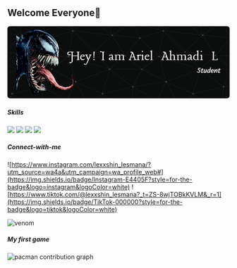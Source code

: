 ## Welcome Everyone👋

![header](img/github-header-image.png)

<!--
**lesmana185/lesmana185** is a ✨ _special_ ✨ repository because its `README.md` (this file) appears on your GitHub profile.

Here are some ideas to get you started:

- 🔭 I’m currently working on ...
- 🌱 I’m currently learning ...
- 👯 I’m looking to collaborate on ...
- 🤔 I’m looking for help with ...
- 💬 Ask me about ...
- 📫 How to reach me: ...
- 😄 Pronouns: ...
- ⚡ Fun fact: ...
-->
##### *Skills*
<img src="https://img.shields.io/badge/HTML5-E34F26?style=for-the-badge&logo=html5&logoColor=white" />
<img src="https://img.shields.io/badge/CSS3-1572B6?style=for-the-badge&logo=css3&logoColor=white" />
<img src="https://img.shields.io/badge/JavaScript-323330?style=for-the-badge&logo=javascript&logoColor=F7DF1E" />
<img src="https://img.shields.io/badge/Kotlin-B125EA?style=for-the-badge&logo=kotlin&logoColor=white" />


##### *Connect-with-me*

![https://www.instagram.com/lexxshin_lesmana/?utm_source=wa4a&utm_campaign=wa_profile_web#](https://img.shields.io/badge/Instagram-E4405F?style=for-the-badge&logo=instagram&logoColor=white) ![https://www.tiktok.com/@lexxshin_lesmana?_t=ZS-8wjTOBkKVLM&_r=1](https://img.shields.io/badge/TikTok-000000?style=for-the-badge&logo=tiktok&logoColor=white)

 ![venom](https://media4.giphy.com/media/v1.Y2lkPTc5MGI3NjExdHplMjg3M2U0NzZoYnh3YWV3MHA0NWt1c3RtenlvMWlxaTV2dXlhMiZlcD12MV9pbnRlcm5hbF9naWZfYnlfaWQmY3Q9Zw/Zni3OcpFieMSieQMw7/giphy.gif)


 ##### *My first game*
 <picture>
  <source media="(prefers-color-scheme: dark)" srcset="https://raw.githubusercontent.com/lesmana185/lesmana185/output/pacman-contribution-graph-dark.svg">
  <source media="(prefers-color-scheme: light)" srcset="https://raw.githubusercontent.com/lesmana185/lesmana185/output/pacman-contribution-graph.svg">
  <img alt="pacman contribution graph" src="https://raw.githubusercontent.com/lesmana185/lesmana185/output/pacman-contribution-graph.svg">
</picture>

###